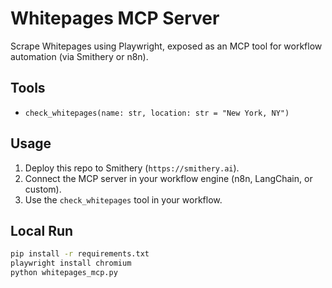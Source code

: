 
# Whitepages MCP Server

Scrape Whitepages using Playwright, exposed as an MCP tool for workflow automation (via Smithery or n8n).

## Tools
- `check_whitepages(name: str, location: str = "New York, NY")`

## Usage
1. Deploy this repo to Smithery (`https://smithery.ai`).
2. Connect the MCP server in your workflow engine (n8n, LangChain, or custom).
3. Use the `check_whitepages` tool in your workflow.

## Local Run
```bash
pip install -r requirements.txt
playwright install chromium
python whitepages_mcp.py
